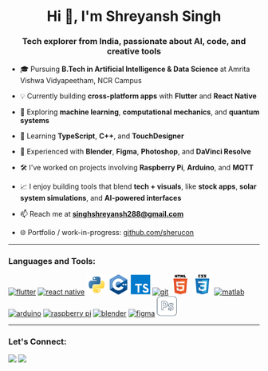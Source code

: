 <h1 align="center">Hi 👋, I'm Shreyansh Singh</h1>
<h3 align="center">Tech explorer from India, passionate about AI, code, and creative tools</h3>

- 🎓 Pursuing **B.Tech in Artificial Intelligence & Data Science** at Amrita Vishwa Vidyapeetham, NCR Campus  
- 💡 Currently building **cross-platform apps** with **Flutter** and **React Native**  
- 🧠 Exploring **machine learning**, **computational mechanics**, and **quantum systems**  
- 🔧 Learning **TypeScript**, **C++**, and **TouchDesigner**  
- 🎨 Experienced with **Blender**, **Figma**, **Photoshop**, and **DaVinci Resolve**  
- 🛠️ I've worked on projects involving **Raspberry Pi**, **Arduino**, and **MQTT**  
- 📈 I enjoy building tools that blend **tech + visuals**, like **stock apps**, **solar system simulations**, and **AI-powered interfaces**

- 📫 Reach me at **singhshreyansh288@gmail.com**  
- 🌐 Portfolio / work-in-progress: [github.com/sherucon](https://github.com/sherucon)

---

<h3 align="left">Languages and Tools:</h3>
<p align="left">
  <a href="https://flutter.dev" target="_blank"><img src="https://www.vectorlogo.zone/logos/flutterio/flutterio-icon.svg" alt="flutter" width="40" height="40"/></a>
  <a href="https://reactnative.dev/" target="_blank"><img src="https://reactnative.dev/img/header_logo.svg" alt="react native" width="40" height="40"/></a>
  <a href="https://www.python.org" target="_blank"><img src="https://raw.githubusercontent.com/devicons/devicon/master/icons/python/python-original.svg" alt="python" width="40" height="40"/></a>
  <a href="https://www.cplusplus.com/" target="_blank"><img src="https://raw.githubusercontent.com/devicons/devicon/master/icons/cplusplus/cplusplus-original.svg" alt="cpp" width="40" height="40"/></a>
  <a href="https://www.typescriptlang.org/" target="_blank"><img src="https://raw.githubusercontent.com/devicons/devicon/master/icons/typescript/typescript-original.svg" alt="ts" width="40" height="40"/></a>
  <a href="https://git-scm.com/" target="_blank"><img src="https://www.vectorlogo.zone/logos/git-scm/git-scm-icon.svg" alt="git" width="40" height="40"/></a>
  <a href="https://www.w3schools.com/html/" target="_blank"><img src="https://raw.githubusercontent.com/devicons/devicon/master/icons/html5/html5-original-wordmark.svg" alt="html" width="40" height="40"/></a>
  <a href="https://www.w3schools.com/css/" target="_blank"><img src="https://raw.githubusercontent.com/devicons/devicon/master/icons/css3/css3-original-wordmark.svg" alt="css" width="40" height="40"/></a>
  <a href="https://www.mathworks.com/" target="_blank"><img src="https://upload.wikimedia.org/wikipedia/commons/2/21/Matlab_Logo.png" alt="matlab" width="40" height="40"/></a>
  <a href="https://www.arduino.cc/" target="_blank"><img src="https://cdn.worldvectorlogo.com/logos/arduino-1.svg" alt="arduino" width="40" height="40"/></a>
  <a href="https://www.raspberrypi.com/" target="_blank"><img src="https://www.vectorlogo.zone/logos/raspberrypi/raspberrypi-icon.svg" alt="raspberry pi" width="40" height="40"/></a>
  <a href="https://www.blender.org/" target="_blank"><img src="https://download.blender.org/branding/community/blender_community_badge_white.svg" alt="blender" width="40" height="40"/></a>
  <a href="https://www.figma.com/" target="_blank"><img src="https://www.vectorlogo.zone/logos/figma/figma-icon.svg" alt="figma" width="40" height="40"/></a>
  <a href="https://www.adobe.com/products/photoshop.html" target="_blank"><img src="https://raw.githubusercontent.com/devicons/devicon/master/icons/photoshop/photoshop-line.svg" alt="photoshop" width="40" height="40"/></a>
</p>

---

<h3 align="left">Let's Connect:</h3>
<p align="left">
  <a href="mailto:singhshreyansh288@gmail.com"><img src="https://img.shields.io/badge/Gmail-D14836?style=flat&logo=gmail&logoColor=white" /></a>
  <a href="https://github.com/sherucon"><img src="https://img.shields.io/badge/GitHub-100000?style=flat&logo=github&logoColor=white" /></a>
</p>

